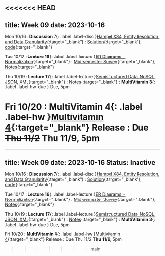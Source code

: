 <<<<<<< HEAD
---
title: Week 09
date: 2023-10-16
---

Mon 10/16
: **Discussion 7**{: .label .label-disc }[Hampel X84, Entity Resolution, and Data Granularity](https://drive.google.com/file/d/1qsoTb7_9RAhdVARkLAnmZvRPjBqxF5QT/view?usp=drive_link){:target="\_blank"}
  : [Solution](https://drive.google.com/file/d/1b4KWgkdahVHDmkA6OtAW44uvb7sy-0jN/view?usp=drive_link){:target="\_blank"}, [code](https://data101.datahub.berkeley.edu/hub/user-redirect/git-pull?repo=https%3A%2F%2Fgithub.com%2Fcal-data-eng%2Ffa23-materials&urlpath=lab%2Ftree%2Ffa23-materials%2Fdisc%2Fdisc07%2Fdisc07.ipynb&branch=main){:target="\_blank"}

Tue 10/17
: **Lecture 16**{: .label .label-lecture }[ER Diagrams + Normalization](https://docs.google.com/presentation/d/1E50tqyDDlnNK0tyoKzuu4V4_X_wkeRYq4r9Wp_jkEmw/edit?usp=sharing){:target="\_blank"}
  : [Mid-semester Survey](https://forms.gle/6LFqgyd47Dj84TL4A){:target="\_blank"}, [Notes](https://drive.google.com/file/d/1UCXuRf6N-04mQNJ-fMlN9cNftXn8w2aJ/view?usp=share_link){:target="\_blank"}

Thu 10/19
: **Lecture 17**{: .label .label-lecture }[Semistructured Data: NoSQL, JSON, XML](https://docs.google.com/presentation/d/15TRu0bk3YNbb9GErbcYFi70Ke74wRW7DIyZpIF31RVE/edit?usp=sharing){:target="\_blank"}
  : [Notes](https://drive.google.com/file/d/1TDOpvuFX7kQRG9L8UN8sd5SKrRCj9hMR/view?usp=share_link){:target="\_blank"}
: **MultiVitamin 3**{: .label .label-hw-due } Due, 5pm

Fri 10/20
: **MultiVitamin 4**{: .label .label-hw }[Multivitamin 4](https://www.gradescope.com/courses/576229/assignments/3560740){:target="\_blank"} Release
  : Due <s>Thu 11/2</s> **Thu 11/9**, 5pm
=======
---
title: Week 09
date: 2023-10-16
Status: Inactive
---

Mon 10/16
: **Discussion 7**{: .label .label-disc }[Hampel X84, Entity Resolution, and Data Granularity](https://drive.google.com/file/d/1qsoTb7_9RAhdVARkLAnmZvRPjBqxF5QT/view?usp=drive_link){:target="\_blank"}
  : [Solution](https://drive.google.com/file/d/1b4KWgkdahVHDmkA6OtAW44uvb7sy-0jN/view?usp=drive_link){:target="\_blank"}, [code](https://data101.datahub.berkeley.edu/hub/user-redirect/git-pull?repo=https%3A%2F%2Fgithub.com%2Fcal-data-eng%2Ffa23-materials&urlpath=lab%2Ftree%2Ffa23-materials%2Fdisc%2Fdisc07%2Fdisc07.ipynb&branch=main){:target="\_blank"}

Tue 10/17
: **Lecture 16**{: .label .label-lecture }[ER Diagrams + Normalization](https://docs.google.com/presentation/d/1E50tqyDDlnNK0tyoKzuu4V4_X_wkeRYq4r9Wp_jkEmw/edit?usp=sharing){:target="\_blank"}
  : [Mid-semester Survey](https://forms.gle/6LFqgyd47Dj84TL4A){:target="\_blank"}, [Notes](https://drive.google.com/file/d/1UCXuRf6N-04mQNJ-fMlN9cNftXn8w2aJ/view?usp=share_link){:target="\_blank"}

Thu 10/19
: **Lecture 17**{: .label .label-lecture }[Semistructured Data: NoSQL, JSON, XML](https://docs.google.com/presentation/d/15TRu0bk3YNbb9GErbcYFi70Ke74wRW7DIyZpIF31RVE/edit?usp=sharing){:target="\_blank"}
  : [Notes](https://drive.google.com/file/d/1TDOpvuFX7kQRG9L8UN8sd5SKrRCj9hMR/view?usp=share_link){:target="\_blank"}
: **MultiVitamin 3**{: .label .label-hw-due } Due, 5pm

Fri 10/20
: **MultiVitamin 4**{: .label .label-hw }[Multivitamin 4](https://www.gradescope.com/courses/576229/assignments/3560740){:target="\_blank"} Release
  : Due Thu 11/2 **Thu 11/9**, 5pm
>>>>>>> main
